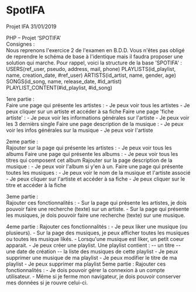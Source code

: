 # SpotIFA
Projet IFA 31/01/2019

PHP	–	Projet	‘SPOTIFA’		
	Consignes :  
 Nous reprenons l'exercice 2 de l'examen en B.D.D. Vous n'êtes pas obligé de reprendre le schéma de base à l'identique mais il faudra proposer une solution qui marche. 
 Pour rappel, voici la structure de la base 'SPOTIFA' :   USERS(ref_user, pseudo, address, mail, phone)  PLAYLISTS(id_playlist, name, creation_date, #ref_user)  ARTISTS(id_artist, name, gender, age)  SONGS(id_song, name, release_date, #id_artist)  PLAYLIST_CONTENT(#id_playlist, #id_song) 
 
 
1ere partie :  
 Faire une page qui présente les artistes :    - Je peux voir tous les artistes   - Je peux cliquer sur un artiste et accéder à sa fiche   Faire une page 'fiche artiste' :   - Je peux voir les informations générales sur l'artiste   - Je peux voir les 3 dernièrs single  Faire une page description de la musique :   - Je peux voir les infos générales sur la musique   - Je peux voir l'artiste 
 
 2eme partie :  
 Rajouter sur la page qui présente les artistes :    - Je peux voir tous les albums  Faire une page qui présente les albums :   - Je peux voir tous les titres qui composent cet album  Rajouter sur la page description de la musique :   - Je peux voir l'album si y'en à un.  Faire une page qui présente toutes les musiques :   - Je peux voir le nom de la musique et l'artiste associé   - Je peux cliquer sur l'artiste et accéder à sa fiche   - Je peux cliquer sur le titre et accéder à la fiche 
 
3eme partie :  
  Rajouter ces fonctionnalités :   - Sur la page qui présente les artistes, je dois pouvoir faire une recherche (texte) sur un artiste.   - Sur la page qui présente les musiques, je dois pouvoir faire une recherche (texte) sur une musique. 
 
4eme partie : 
  Rajouter ces fonctionnalités :    - Je peux liker une musique (ou plusieurs).   - Sur la page des musiques, je peux afficher toutes les musiques   ou toutes les musique likés.   - Lorsqu'une musique est liker, un petit coeur apparait.   - Je peux créer une playlist. Une playlist contient :    -- un titre    -- une date de création    -- la liste des musiques de cette playlist   - Je peux supprimer une musique de ma playlist   - Je peux modifier le titre de ma playlist   - Je peux supprimer ma playlist 
 5eme partie : 
 Rajouter ces fonctionnalités : - Je dois pouvoir gérer la connexion à un compte utilisateur.   - Même si je ferme mon navigateur, je dois pouvoir conserver mes données si je rouvre celui-ci. 
